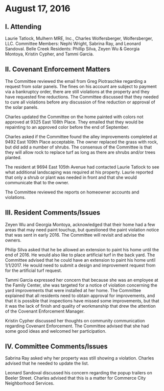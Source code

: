 # August 17, 2016

## I. Attending
Laurie Tatlock, Mulhern MRE, Inc., Charles Wolfersberger, Wolfersberger, LLC.  Committee Members: Nephi Wright, Sabrina Ray, and Leonard Sandoval.  Belle Creek Residents:  Phillip Silva, Zeyen Wu & Georgia Montoya, Kristin Cypher, and Tammi Garcia.

## II. Covenant Enforcement Matters
The Committee reviewed the email from Greg Piotraschke regarding a request from solar panels.  The fines on his account are subject to payment via a bankruptcy order, there are still violations at the property and they have requested fine reductions.  The Committee discussed that they needed to cure all violations before any discussion of fine reduction or approval of the solar panels.  

Charles updated the Committee on the home painted with colors not approved at 9325 East 108th Place.  They emailed that they would be repainting to an approved color before the end of September.

Charles asked if the Committee found the alley improvements completed at 9492 East 109th Place acceptable.  The owner replaced the grass with rock, but did add a number of shrubs.  The consensus of the Committee is that they will allow rock to replace turf as long as there are shrubs and/or trees planted.  

The resident at 9694 East 105th Avenue had contacted Laurie Tatlock to see what additional landscaping was required at his property.  Laurie reported that only a shrub or plant was needed in front and that she would communicate that to the owner.

The Committee reviewed the reports on homeowner accounts and violations.   

## III. Resident Comments/Issues
Zeyen Wu and Georgia Montoya, acknowledged that their home had a few areas that may need paint touchup, but questioned the paint violation notice that was sent in early 2016.  The Committee will revisit and advise the owners.

Philip Silva asked that he be allowed an extension to paint his home until the end of 2016.  He would also like to place artificial turf in the back yard.  The Committee advised that he could have an extension to paint his home until 1/1/2017.  He would need to submit a design and improvement request from for the artificial turf request.

Tammi Garcia expressed her concern that because she was an employee at the Family Center, she was targeted for a notice of violation concerning the yard improvements that were installed at her home.  The Committee explained that all residents need to obtain approval for improvements, and that it is possible that inspections have missed some improvements, but that it was the lack of finish and quality of workmanship that drew the attention of the Covenant Enforcement Manager.

Kristin Cypher discussed her thoughts on community communication regarding Covenant Enforcement.  The Committee advised that she had some good ideas and welcomed her participation.

## IV. Committee Comments/Issues
Sabrina Ray asked why her property was still showing a violation.  Charles advised that he needed to update the list.

Leonard Sandoval discussed his concern regarding the popup trailers on Beeler Street.  Charles advised that this is a matter for Commerce City Neighborhood Services.
